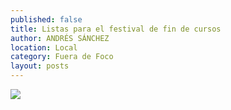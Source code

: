 ```yaml
---
published: false
title: Listas para el festival de fin de cursos
author: ANDRÉS SÁNCHEZ
location: Local
category: Fuera de Foco
layout: posts
---
```


![](http://i.imgur.com/D4xSuGGm.jpg)
